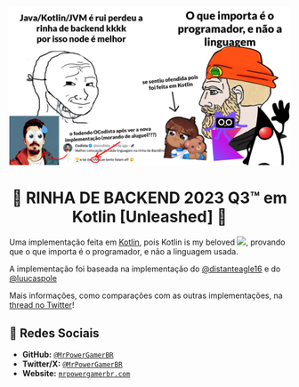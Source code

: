 <p align="center">
<img src="jvm-rocks-rinha.png">
<br>

<h1 align="center">🐔 RINHA DE BACKEND 2023 Q3™ em Kotlin [Unleashed] 🐔</h1>

Uma implementação feita em [Kotlin](https://kotlinlang.org), pois Kotlin is my beloved <img src="https://cdn.discordapp.com/emojis/841285914159611914.gif" height="24" />, provando que o que importa é o programador, e não a linguagem usada.

A implementação foi baseada na implementação do [@distanteagle16](https://github.com/viniciusfonseca/rinha-backend-rust/) e do [@luucaspole](https://github.com/lukas8219/rinha-be-2023-q3)

Mais informações, como comparações com as outras implementações, na [thread no Twitter](https://twitter.com/MrPowerGamerBR/status/1696170967230239071)!

## 🔗 Redes Sociais
* **GitHub:** [`@MrPowerGamerBR`](https://github.com/MrPowerGamerBR)
* **Twitter/X:** [`@MrPowerGamerBR`](https://twitter.com/MrPowerGamerBR)
* **Website:** [`mrpowergamerbr.com`](https://mrpowergamerbr.com/)
